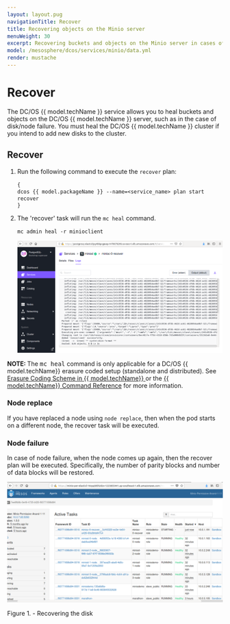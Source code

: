 ```yaml
---
layout: layout.pug
navigationTitle: Recover
title: Recovering objects on the Minio server 
menuWeight: 30
excerpt: Recovering buckets and objects on the Minio server in cases of disk/node failure
model: /mesosphere/dcos/services/minio/data.yml
render: mustache
---
```


# Recover

The DC/OS {{ model.techName }} service allows you to heal buckets and objects on the DC/OS {{ model.techName }} server, such as in the case of disk/node failure. You must heal the DC/OS  {{ model.techName }} cluster if you intend to add new disks to the cluster. 

## Recover

1. Run the following command to execute the `recover` plan:
   ```shell
   {
   dcos {{ model.packageName }} --name=<service_name> plan start recover
   }
   ```

1. The 'recover' task will run the `mc heal` command.
   ```shell
   mc admin heal -r minioclient
   ```
   [<img src="../../img/Recover1.png" alt="Recover1" width="800"/>](../../img/Recover1.png)


<p class="message--important"><strong>NOTE: </strong>The <tt>mc heal</tt> command is only applicable for a DC/OS  {{ model.techName}} erasure coded setup (standalone and distributed). See <a href="../../configuration/Erasure-Coding-Schemes/">Erasure Coding Scheme in {{ model.techName}} </a> or the <a href="https://docs.minio.io/docs/minio-admin-complete-guide.html#heal">{{ model.techName}}  Command Reference</a> for more information.</p>

### Node replace

If you have replaced a node using `node replace`, then when the pod starts on a different node, the recover task will be executed.

### Node failure
In case of node failure, when the node  comes up again, then the recover plan will be executed. Specifically, the number of parity blocks and number of data blocks will be restored.

   [<img src="../../img/Recover.png" alt="Recover" width="800"/>](../../img/Recover.png)

   Figure 1. - Recovering the disk 
